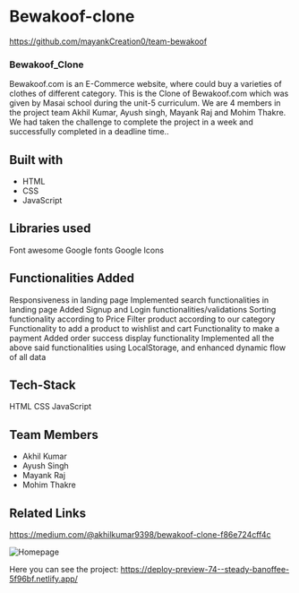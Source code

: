 # Bewakoof-clone

https://github.com/mayankCreation0/team-bewakoof

### Bewakoof_Clone

Bewakoof.com is an E-Commerce website, where  could buy a varieties of clothes of different category. This is the Clone of Bewakoof.com which was given by Masai school during the unit-5 curriculum. We are 4 members in the project team Akhil Kumar, Ayush singh, Mayank Raj and Mohim Thakre. We had taken the challenge to complete the project in a week and successfully completed in a deadline time..

## Built with
<ul>
  <li>HTML</li>
  <li>CSS</li>
  <li>JavaScript</li>
</ul>

## Libraries used
Font awesome
Google fonts
Google Icons

## Functionalities Added
Responsiveness in landing page
Implemented search functionalities in landing page
Added Signup and Login functionalities/validations
Sorting functionality according to Price
Filter product according to our category
Functionality to add a product to wishlist and cart
Functionality to make a payment
Added order success display functionality
Implemented all the above said functionalities using LocalStorage, and enhanced dynamic flow of all data

## Tech-Stack
HTML
CSS
JavaScript

## Team Members
<ul>
  <li>Akhil Kumar</li>
  <li>Ayush Singh</li>
  <li>Mayank Raj</li>
  <li>Mohim Thakre</li>
</ul>

## Related Links
https://medium.com/@akhilkumar9398/bewakoof-clone-f86e724cff4c


![Homepage](https://user-images.githubusercontent.com/111172417/196951482-eb7a5149-7b6c-4236-bb0d-241506cb1168.png)



Here you can see the project: https://deploy-preview-74--steady-banoffee-5f96bf.netlify.app/
